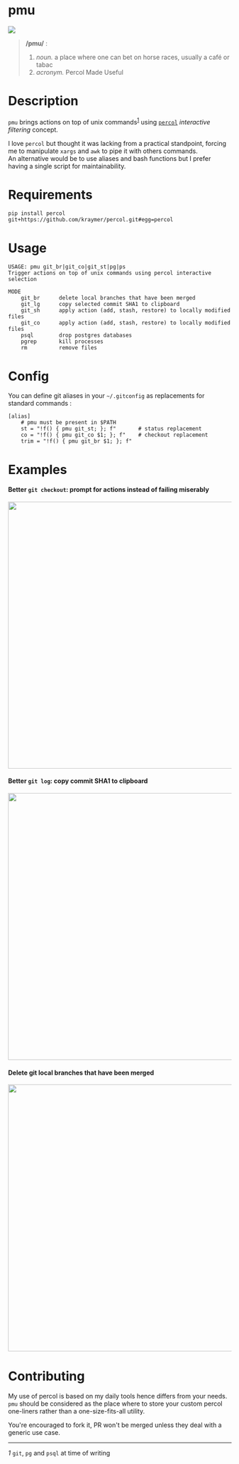 pmu
===

![](https://i.imgur.com/36a11KE.png)

> **/pmu/** :
>
>
>    1. *noun.* a place where one can bet on horse races, usually a café or tabac
>    2. *acronym.* Percol Made Useful

# Description

`pmu` brings actions on top of unix commands<sup id="a1">[1](#f1)</sup> using [`percol`](https://github.com/mooz/percol)
_interactive filtering_ concept.

I love `percol` but thought it was lacking from a practical standpoint,
forcing me to manipulate `xargs` and `awk` to pipe it with others commands.  
An alternative would be to use aliases and bash functions but I prefer having
a single script for maintainability.

# Requirements

~~~
pip install percol git+https://github.com/kraymer/percol.git#egg=percol
~~~

# Usage

~~~
USAGE: pmu git_br|git_co|git_st|pg|ps
Trigger actions on top of unix commands using percol interactive selection

MODE
    git_br      delete local branches that have been merged
    git_lg      copy selected commit SHA1 to clipboard
    git_sh      apply action (add, stash, restore) to locally modified files
    git_co      apply action (add, stash, restore) to locally modified files
    psql        drop postgres databases
    pgrep       kill processes
    rm          remove files
~~~

# Config

You can define git aliases in your `~/.gitconfig` as replacements for standard commands :

~~~
[alias]
    # pmu must be present in $PATH
    st = "!f() { pmu git_st; }; f"       # status replacement
    co = "!f() { pmu git_co $1; }; f"    # checkout replacement
    trim = "!f() { pmu git_br $1; }; f"
~~~

# Examples

#### Better `git checkout`: prompt for actions instead of failing miserably

<a href="https://asciinema.org/a/3k9pheFb4KmUXZn0giCYZEPAg">
    <img src="https://raw.githubusercontent.com/Kraymer/public/master/pmu/git_co.gif" width=600>
</a>
  
#### Better `git log`: copy commit SHA1 to clipboard 

<a href="https://asciinema.org/a/nDJ1LnffsHihjD4MibKYP9ieJ">
<img src="https://raw.githubusercontent.com/Kraymer/public/master/pmu/git_log.gif" width=600>
</a>

#### Delete git local branches that have been merged

<a href="https://asciinema.org/a/314226">
<img src="https://raw.githubusercontent.com/Kraymer/public/master/pmu/git_del_br.gif" width=600>
</a>


# Contributing

My use of percol is based on my daily tools hence differs from your needs.
`pmu` should be considered as the place where to store your custom percol one-liners rather than a one-size-fits-all utility.  

You're encouraged to fork it, PR won't be merged unless they deal with a generic use case.


---
<i id="f1">1</i> `git`, `pg` and `psql` at time of writing
